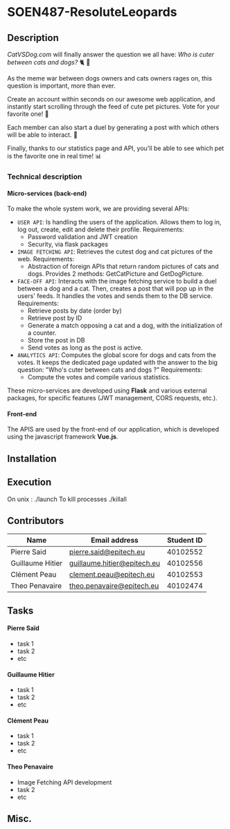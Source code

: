 # SOEN487-ResoluteLeopards

## Description
_CatVSDog.com_ will finally answer the question we all have: 
_Who is cuter between cats and dogs?_ 🐈 🐩

As the meme war between dogs owners and cats owners rages on, this question is important, more than ever.

Create an account within seconds on our awesome web application, and instantly start scrolling through the feed of cute pet pictures.
Vote for your favorite one! 💖

Each member can also start a duel by generating a post with which others will be able to interact. 💯

Finally, thanks to our statistics page and API, you'll be able to see which pet is the favorite one in real time! 📊

### Technical description

#### Micro-services (back-end)

To make the whole system work, we are providing several APIs:
- ``USER API``: Is handling the users of the application. Allows them to log in, log out, create, edit and delete their profile.
Requirements:
    - Password validation and JWT creation
    - Security, via flask packages
- ``IMAGE FETCHING API``: Retrieves the cutest dog and cat pictures of the web.
Requirements:
    - Abstraction of foreign APIs that return random pictures of cats and dogs. Provides 2 methods: GetCatPicture and GetDogPicture.
- ``FACE-OFF API``: Interacts with the image fetching service to build a duel between a dog and a cat. Then, creates a post that will pop up in the users' feeds. It handles the votes and sends them to the DB service.
Requirements:
    - Retrieve posts by date (order by)
    - Retrieve post by ID
    - Generate a match opposing a cat and a dog, with the initialization of a counter.
    - Store the post in DB
    - Send votes as long as the post is active.
- ``ANALYTICS API``: Computes the global score for dogs and cats from the votes. It keeps the dedicated page updated with the answer to the big question: "Who's cuter between cats and dogs ?"
Requirements:
    - Compute the votes and compile various statistics.

These micro-services are developed using __Flask__ and various external packages, for specific features (JWT management, CORS requests, etc.).

#### Front-end

The APIS are used by the front-end of our application, which is developed using the javascript framework __Vue.js__.

## Installation

## Execution
On unix : ./launch
To kill processes ./killall


## Contributors

| Name | Email address | Student ID |
|------|---------------|------------|
| Pierre Said | pierre.said@epitech.eu | 40102552 |
| Guillaume Hitier | guillaume.hitier@epitech.eu | 40102556 |
| Clément Peau | clement.peau@epitech.eu | 40102553 |
| Theo Penavaire | theo.penavaire@epitech.eu | 40102474 |

## Tasks

#### Pierre Saïd 
- task 1
- task 2
- etc

#### Guillaume Hitier
- task 1
- task 2
- etc

#### Clément Peau
- task 1
- task 2
- etc

#### Theo Penavaire 
- Image Fetching API development
- task 2
- etc

## Misc.
